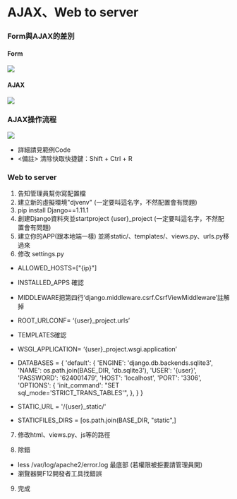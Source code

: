 # AJAX、Web to server

### Form與AJAX的差別

#### Form
![](https://i.imgur.com/zEFIFgO.png)

#### AJAX
![](https://i.imgur.com/qLIMFtV.png)


### AJAX操作流程
![](https://i.imgur.com/XZ7iggP.png)

* 詳細請見範例Code
* <備註> 清除快取快捷鍵：Shift + Ctrl + R

### Web to server
1. 告知管理員幫你寫配置檔
2. 建立新的虛擬環境"djvenv" (一定要叫這名字，不然配置會有問題)
3. pip install Django==1.11.1
4. 創建Django資料夾並startproject {user}_project (一定要叫這名字，不然配置會有問題)
5. 建立你的APP(跟本地端一樣) 並將static/、templates/、views.py、urls.py移過來
6. 修改 settings.py
* ALLOWED_HOSTS=["{ip}"]
* INSTALLED_APPS 確認
* MIDDLEWARE把第四行‘django.middleware.csrf.CsrfViewMiddleware’註解掉
* ROOT_URLCONF= ‘{user}_project.urls’
* TEMPLATES確認
* WSGI_APPLICATION= ‘{user}_project.wsgi.application’


* DATABASES = {
'default': {
    'ENGINE': 'django.db.backends.sqlite3',
    'NAME': os.path.join(BASE_DIR, 'db.sqlite3'),
    'USER': '{user}',
    'PASSWORD': '624001479',
    'HOST': 'localhost',
    'PORT': '3306',
    'OPTIONS': {
            'init_command': "SET sql_mode='STRICT_TRANS_TABLES'",
        },
        }
    }
* STATIC_URL = '/{user}_static/'
* STATICFILES_DIRS = [os.path.join(BASE_DIR, "static",]

7. 修改html、views.py、js等的路徑

8. 除錯
* less /var/log/apache2/error.log 最底部  (若權限被拒要請管理員開)
* 瀏覽器開F12開發者工具找錯誤

9. 完成




